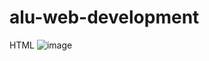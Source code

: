 # alu-web-development
HTML
![image](https://github.com/jeanraisa/alu-web-development/assets/116875946/7828fb28-2d25-4470-84e7-ee06b94be1af)
